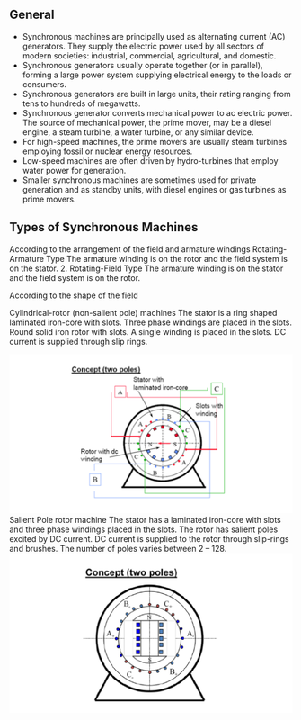 ## General

* Synchronous machines are principally used as alternating current (AC) generators. They supply the electric power used by all sectors of modern societies: industrial, commercial, agricultural, and domestic. 
* Synchronous generators usually operate together (or in parallel), forming a large power system supplying electrical energy to the loads or consumers. 
* Synchronous generators are built in large units, their rating ranging from tens to hundreds of megawatts. 
* Synchronous generator converts mechanical power to ac electric power. The source of mechanical power, the prime mover, may be a diesel engine, a steam turbine, a water turbine, or any similar device. 
* For high-speed machines, the prime movers are usually steam turbines employing fossil or nuclear energy resources. 
* Low-speed machines are often driven by hydro-turbines that employ water power for generation. 
* Smaller synchronous machines are sometimes used for private generation and as standby units, with diesel engines or gas turbines as prime movers. 

## Types of Synchronous Machines
According to the arrangement of the field and armature windings
Rotating-Armature Type 
The armature winding is on the rotor and the field system is on the stator. 
2.  Rotating-Field Type
The armature winding is on the stator and the field system is on the rotor. 

According to the shape of the field

Cylindrical-rotor (non-salient pole) machines
The stator is a ring shaped laminated iron-core with slots.
Three phase windings are placed in the slots.
Round solid iron rotor with slots.
A single winding is placed in the slots. DC current is supplied through slip rings. 

<center>
<img src="images/type1.png" width="600px" alt="Diagram showing overall app architecture" />
</center>
Salient Pole rotor machine
The stator has a laminated iron-core with slots and three phase windings placed in the slots. 
The rotor has salient poles excited by DC current. 
DC current is supplied to the rotor through slip-rings and brushes. 
The number of poles varies between 2 – 128.
<center>
<img src="images/type2.png" width="600px" alt="Diagram showing overall app architecture" />
</center>
